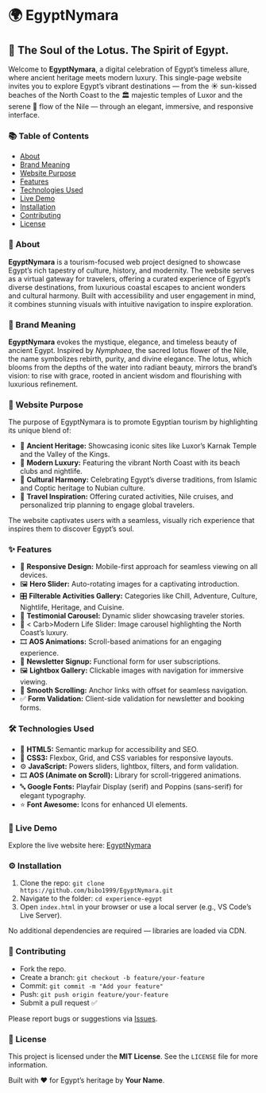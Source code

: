 <!DOCTYPE html>
<html lang="en">
<head>
  <meta charset="UTF-8">
  <meta name="viewport" content="width=device-width, initial-scale=1">
</head>
<body>
  <h1>🌍 EgyptNymara</h1>
  <h2>🌸 The Soul of the Lotus. The Spirit of Egypt.</h2>

  <p>Welcome to <strong>EgyptNymara</strong>, a digital celebration of Egypt’s timeless allure, where ancient heritage meets modern luxury. This single-page website invites you to explore Egypt’s vibrant destinations — from the ☀️ sun-kissed beaches of the North Coast to the 🏛️ majestic temples of Luxor and the serene 🌊 flow of the Nile — through an elegant, immersive, and responsive interface.</p>

  <h3>📚 Table of Contents</h3>
  <ul>
    <li><a href="#about">About</a></li>
    <li><a href="#brand-meaning">Brand Meaning</a></li>
    <li><a href="#purpose">Website Purpose</a></li>
    <li><a href="#features">Features</a></li>
    <li><a href="#tech">Technologies Used</a></li>
    <li><a href="#demo">Live Demo</a></li>
    <li><a href="#install">Installation</a></li>
    <li><a href="#contribute">Contributing</a></li>
    <li><a href="#license">License</a></li>
  </ul>

  <div id="about" class="section">
    <h3>📌 About</h3>
    <p><strong>EgyptNymara</strong> is a tourism-focused web project designed to showcase Egypt’s rich tapestry of culture, history, and modernity. The website serves as a virtual gateway for travelers, offering a curated experience of Egypt’s diverse destinations, from luxurious coastal escapes to ancient wonders and cultural harmony. Built with accessibility and user engagement in mind, it combines stunning visuals with intuitive navigation to inspire exploration.</p>
  </div>

  <div id="brand-meaning" class="section">
    <h3>🌺 Brand Meaning</h3>
    <p><strong>EgyptNymara</strong> evokes the mystique, elegance, and timeless beauty of ancient Egypt. Inspired by <em>Nymphaea</em>, the sacred lotus flower of the Nile, the name symbolizes rebirth, purity, and divine elegance. The lotus, which blooms from the depths of the water into radiant beauty, mirrors the brand’s vision: to rise with grace, rooted in ancient wisdom and flourishing with luxurious refinement.</p>
  </div>

  <div id="purpose" class="section">
    <h3>🎯 Website Purpose</h3>
    <p>The purpose of EgyptNymara is to promote Egyptian tourism by highlighting its unique blend of:</p>
    <ul>
      <li>🏺 <strong>Ancient Heritage:</strong> Showcasing iconic sites like Luxor’s Karnak Temple and the Valley of the Kings.</li>
      <li>🌴 <strong>Modern Luxury:</strong> Featuring the vibrant North Coast with its beach clubs and nightlife.</li>
      <li>🕌 <strong>Cultural Harmony:</strong> Celebrating Egypt’s diverse traditions, from Islamic and Coptic heritage to Nubian culture.</li>
      <li>🧭 <strong>Travel Inspiration:</strong> Offering curated activities, Nile cruises, and personalized trip planning to engage global travelers.</li>
    </ul>
    <p>The website captivates users with a seamless, visually rich experience that inspires them to discover Egypt’s soul.</p>
  </div>

  <div id="features" class="section">
    <h3>✨ Features</h3>
    <ul>
      <li>📱 <strong>Responsive Design:</strong> Mobile-first approach for seamless viewing on all devices.</li>
      <li>🖼️ <strong>Hero Slider:</strong> Auto-rotating images for a captivating introduction.</li>
      <li>🎛️ <strong>Filterable Activities Gallery:</strong> Categories like Chill, Adventure, Culture, Nightlife, Heritage, and Cuisine.</li>
      <li>💬 <strong>Testimonial Carousel:</strong> Dynamic slider showcasing traveler stories.</li>
      <li>🌆 < Carb>Modern Life Slider:</strong> Image carousel highlighting the North Coast’s luxury.</li>
      <li>🎞️ <strong>AOS Animations:</strong> Scroll-based animations for an engaging experience.</li>
      <li>📧 <strong>Newsletter Signup:</strong> Functional form for user subscriptions.</li>
      <li>🖼️ <strong>Lightbox Gallery:</strong> Clickable images with navigation for immersive viewing.</li>
      <li>🧭 <strong>Smooth Scrolling:</strong> Anchor links with offset for seamless navigation.</li>
      <li>✅ <strong>Form Validation:</strong> Client-side validation for newsletter and booking forms.</li>
    </ul>
  </div>

  <div id="tech" class="section">
    <h3>🛠️ Technologies Used</h3>
    <ul>
      <li>🧩 <strong>HTML5:</strong> Semantic markup for accessibility and SEO.</li>
      <li>🎨 <strong>CSS3:</strong> Flexbox, Grid, and CSS variables for responsive layouts.</li>
      <li>⚙️ <strong>JavaScript:</strong> Powers sliders, lightbox, filters, and form validation.</li>
      <li>🎞️ <strong>AOS (Animate on Scroll):</strong> Library for scroll-triggered animations.</li>
      <li>🔤 <strong>Google Fonts:</strong> Playfair Display (serif) and Poppins (sans-serif) for elegant typography.</li>
      <li>⭐ <strong>Font Awesome:</strong> Icons for enhanced UI elements.</li>
    </ul>
  </div>

  <div id="demo" class="section">
    <h3>🚀 Live Demo</h3>
    <p>Explore the live website here: <a href="https://egypt-nymara.vercel.app/">EgyptNymara</a></p>
  </div>

  <div id="install" class="section">
    <h3>⚙️ Installation</h3>
    <ol>
      <li>Clone the repo: <code>git clone https://github.com/bibo1999/EgyptNymara.git</code></li>
      <li>Navigate to the folder: <code>cd experience-egypt</code></li>
      <li>Open <code>index.html</code> in your browser or use a local server (e.g., VS Code’s Live Server).</li>
    </ol>
    <p>No additional dependencies are required — libraries are loaded via CDN.</p>
  </div>

  <div id="contribute" class="section">
    <h3>🤝 Contributing</h3>
    <ul>
      <li>Fork the repo.</li>
      <li>Create a branch: <code>git checkout -b feature/your-feature</code></li>
      <li>Commit: <code>git commit -m "Add your feature"</code></li>
      <li>Push: <code>git push origin feature/your-feature</code></li>
      <li>Submit a pull request ✅</li>
    </ul>
    <p>Please report bugs or suggestions via <a href="https://github.com/bibo1999/EgyptNymara/issues">Issues</a>.</p>
  </div>

  <div id="license" class="section">
    <h3>📄 License</h3>
    <p>This project is licensed under the <strong>MIT License</strong>. See the <code>LICENSE</code> file for more information.</p>
    <p>Built with ❤️ for Egypt’s heritage by <strong>Your Name</strong>.</p>
  </div>

</body>
</html>
